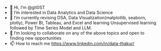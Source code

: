 - 👋 Hi, I’m @git0ST
- 👀 I’m interested in Data Analytics and Data Science
- 🌱 I’m currently revising DSA, Data Visualization(matplotlib, seaborn, plotly), Power BI, Tableau, and Excel and learning Unsupervised learning followed by Time Series Model and LLM.
- 💞️ I’m looking to collaborate on any of the above topics and open to finding new opportunities
- 📫 How to reach me https://www.linkedin.com/in/data-thakur/

<!---
git0ST/git0ST is a ✨ special ✨ repository because its `README.md` (this file) appears on your GitHub profile.
You can click the Preview link to take a look at your changes.
--->
